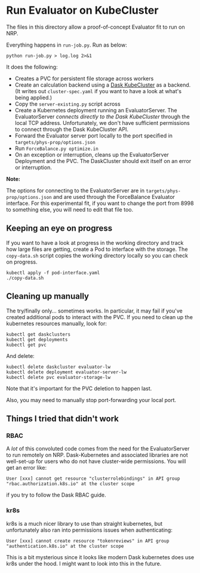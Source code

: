 # Run Evaluator on KubeCluster

The files in this directory allow a proof-of-concept Evaluator fit to run on NRP.

Everything happens in `run-job.py`. Run as below:

```
python run-job.py > log.log 2>&1
```

It does the following:

* Creates a PVC for persistent file storage across workers
* Create an calculation backend using a [Dask KubeCluster](https://kubernetes.dask.org/en/latest/operator_kubecluster.html) as a backend. (It writes out `cluster-spec.yaml` if you want to have a look at what's being applied.)
* Copy the `server-existing.py` script across
* Create a Kubernetes deployment running an EvaluatorServer. The EvaluatorServer *connects directly to the Dask KubeCluster* through the local TCP address. Unfortunately, we don't have sufficient permissions to connect through the Dask KubeCluster API.
* Forward the Evaluator server port locally to the port specified in `targets/phys-prop/options.json`
* Run `ForceBalance.py optimize.in`
* On an exception or interruption, cleans up the EvaluatorServer Deployment and the PVC. The DaskCluster should exit itself on an error or interruption.

**Note:**

The options for connecting to the EvaluatorServer are in `targets/phys-prop/options.json` and are used through the ForceBalance Evaluator interface. For this experimental fit, if you want to change the port from 8998 to something else, you will need to edit that file too.

## Keeping an eye on progress

If you want to have a look at progress in the working directory and track how large files are getting, create a Pod to interface with the storage. The `copy-data.sh` script copies the working directory locally so you can check on progress.

```
kubectl apply -f pod-interface.yaml
./copy-data.sh
```


## Cleaning up manually

The try/finally only... sometimes works.
In particular, it may fail if you've created additional pods to interact with the PVC.
If you need to clean up the kubernetes resources manually, look for:

```
kubectl get daskclusters
kubectl get deployments
kubectl get pvc
```

And delete:

```
kubectl delete daskcluster evaluator-lw
kubectl delete deployment evaluator-server-lw
kubectl delete pvc evaluator-storage-lw
```

Note that it's important for the PVC deletion to happen last.

Also, you may need to manually stop port-forwarding your local port.



## Things I tried that didn't work

### RBAC

A *lot* of this convoluted code comes from the need for the EvaluatorServer to run remotely on NRP. Dask-Kubernetes and associated libraries are not well-set-up for users who do not have cluster-wide permissions. You will get an error like:

```
User [xxx] cannot get resource "clusterrolebindings" in API group "rbac.authorization.k8s.io" at the cluster scope
```

if you try to follow the Dask RBAC guide.

### kr8s

kr8s is a much nicer library to use than straight kubernetes, but unfortunately also ran into permissions issues when authenticating:

```
User [xxx] cannot create resource "tokenreviews" in API group "authentication.k8s.io" at the cluster scope
```

This is a bit mysterious since it looks like modern Dask kubernetes does use kr8s under the hood. I might want to look into this in the future.
